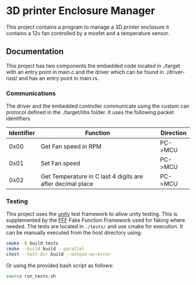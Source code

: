 # 3D printer Enclosure Manager

This project contains a program to manage a 3D printer enclosure it contains a 12v fan controlled by a mosfet
and a temperature sensor.

## Documentation

This project has two components the embedded code located in ./target with an
entry point in main.c and the driver which can be found in ./driver-rust/ and
has an entry point in main.rs.

### Communications

The driver and the embedded controller communicate using the custom can protocol
defined in the ./target/libs folder. It uses the following packet identifiers

| Identifier | Function | Direction |
| - | - | - |
| 0x00 | Get Fan speed in RPM | PC->MCU |
| 0x01 | Set Fan speed | PC->MCU |
| 0x02 | Get Temperature in C last 4 digits are after decimal place | PC->MCU |

### Testing

This project uses the [unity](https://github.com/ThrowTheSwitch/Unity) test framework to allow unity testing. This is supplemented by the [FFF](https://github.com/meekrosoft/fff) Fake Function Framework used for faking where needed. The tests are located in `./tests/` and use cmake for execution. It can be manually executed from the host directory using:

```bash
cmake -B build tests
cmake --build build --parallel
ctest --test-dir build --output-on-error
```

Or using the provided bash script as follows:

```bash
source run_tests.sh
```